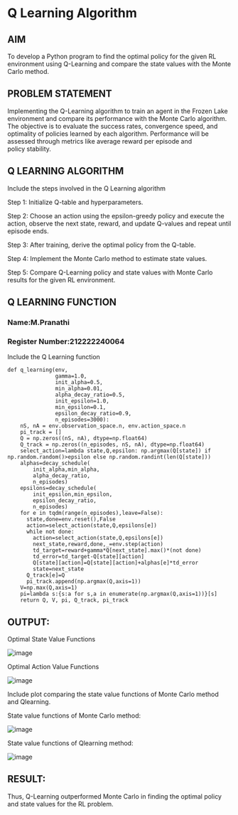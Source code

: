 # Q Learning Algorithm


## AIM
To develop a Python program to find the optimal policy for the given RL environment using Q-Learning and compare the state values with the Monte Carlo method.
## PROBLEM STATEMENT
Implementing the Q-Learning algorithm to train an agent in the Frozen Lake environment and compare its performance with the Monte Carlo algorithm. The objective is to evaluate the success rates, convergence speed, and optimality of policies learned by each algorithm. Performance will be assessed through metrics like average reward per episode and policy stability.
## Q LEARNING ALGORITHM
Include the steps involved in the Q Learning algorithm

Step 1:
Initialize Q-table and hyperparameters.

Step 2:
Choose an action using the epsilon-greedy policy and execute the action, observe the next state, reward, and update Q-values and repeat until episode ends.

Step 3:
After training, derive the optimal policy from the Q-table.

Step 4:
Implement the Monte Carlo method to estimate state values.

Step 5:
Compare Q-Learning policy and state values with Monte Carlo results for the given RL environment.

## Q LEARNING FUNCTION
### Name:M.Pranathi
### Register Number:212222240064
Include the Q Learning function
```
def q_learning(env,
               gamma=1.0,
               init_alpha=0.5,
               min_alpha=0.01,
               alpha_decay_ratio=0.5,
               init_epsilon=1.0,
               min_epsilon=0.1,
               epsilon_decay_ratio=0.9,
               n_episodes=3000):
    nS, nA = env.observation_space.n, env.action_space.n
    pi_track = []
    Q = np.zeros((nS, nA), dtype=np.float64)
    Q_track = np.zeros((n_episodes, nS, nA), dtype=np.float64)
    select_action=lambda state,Q,epsilon: np.argmax(Q[state]) if np.random.random()>epsilon else np.random.randint(len(Q[state]))
    alphas=decay_schedule(
        init_alpha,min_alpha,
        alpha_decay_ratio,
        n_episodes)
    epsilons=decay_schedule(
        init_epsilon,min_epsilon,
        epsilon_decay_ratio,
        n_episodes)
    for e in tqdm(range(n_episodes),leave=False):
      state,done=env.reset(),False
      action=select_action(state,Q,epsilons[e])
      while not done:
        action=select_action(state,Q,epsilons[e])
        next_state,reward,done,_=env.step(action)
        td_target=reward+gamma*Q[next_state].max()*(not done)
        td_error=td_target-Q[state][action]
        Q[state][action]=Q[state][action]+alphas[e]*td_error
        state=next_state
      Q_track[e]=Q
      pi_track.append(np.argmax(Q,axis=1))
    V=np.max(Q,axis=1)
    pi=lambda s:{s:a for s,a in enumerate(np.argmax(Q,axis=1))}[s]
    return Q, V, pi, Q_track, pi_track
```
## OUTPUT:

Optimal State Value Functions

![image](https://github.com/user-attachments/assets/c7301385-28f6-42d1-908a-84be2e10d925)


Optimal Action Value Functions

![image](https://github.com/user-attachments/assets/7f78bbfd-202b-4022-826b-926ba1ccc907)



Include plot comparing the state value functions of Monte Carlo method and Qlearning.

State value functions of Monte Carlo method:

![image](https://github.com/user-attachments/assets/df2bb21a-7a66-4fd2-a527-96ff65331b6d)


State value functions of Qlearning method:

![image](https://github.com/user-attachments/assets/8d4b464a-a89d-420a-a2d8-1990857e1a19)

## RESULT:

Thus, Q-Learning outperformed Monte Carlo in finding the optimal policy and state values for the RL problem.
